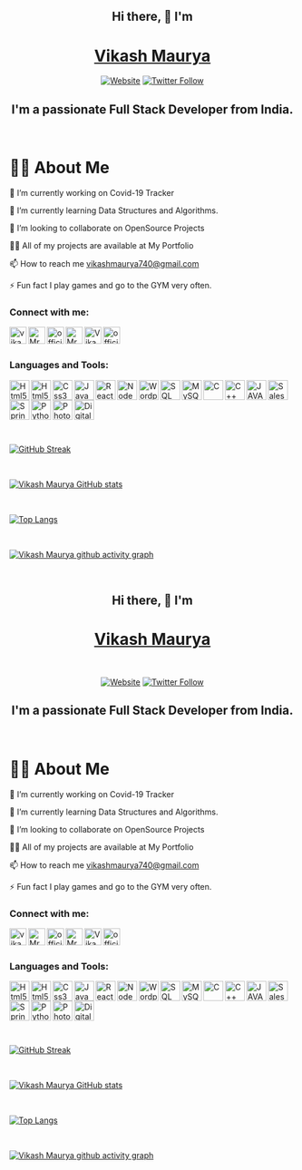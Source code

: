 
<center>

## Hi there, 👋 I'm
# [Vikash Maurya][website]


[![Website](https://img.shields.io/website?label=vikashmaurya&style=for-the-badge&url=https://www.vikashmaurya.in)](https://www.vikashmaurya.in)
[![Twitter Follow](https://img.shields.io/twitter/follow/VikashMaurya?color=1DA1F2&logo=twitter&style=for-the-badge)](https://twitter.com/intent/follow?original_referer=https://twitter.com/official_maurya&screen_name=official_maurya)



## I'm a passionate Full Stack Developer from India.

</center>

<br>

# 🙋‍♂️ About Me

🔭 I’m currently working on Covid-19 Tracker

🌱 I’m currently learning Data Structures and Algorithms.

👯 I’m looking to collaborate on OpenSource Projects

👨‍💻 All of my projects are available at My Portfolio

📫 How to reach me vikashmaurya740@gmail.com

⚡ Fun fact I play games and go to the GYM very often.

### Connect with me:

[<img align="left" alt="vikashmaurya.in" width="0px" src="https://img.icons8.com/fluency/64/000000/domain.png"/>][website]


[<img align="left" alt="vikashmaurya.in" width="30px" src="https://img.icons8.com/fluency/64/000000/domain.png"/>][website]

[<img align="left" alt="MrVikashMaurya | GitHub" width="30px" src="https://img.icons8.com/color/48/000000/github--v3.png"/>][github]

[<img align="left" alt="official_maurya | twitter" width="30px" src="https://img.icons8.com/color/48/000000/twitter--v2.png"/>][twitter]

[<img align="left" alt="MrVikash Maurya | LinkedIn" width="30px" src="https://img.icons8.com/external-justicon-flat-justicon/64/000000/external-linkedin-social-media-justicon-flat-justicon.png"/>][linkedin]

[<img align="left" alt="Vikash Maurya | Facebook" width="30px" src="https://img.icons8.com/fluency/64/000000/facebook-new.png"/>][facebook]

[<img align="left" alt="official_vikash_maurya | Instagram" width="30px" src="https://img.icons8.com/bubbles/50/000000/instagram-new--v2.png"/>][instagram]

<br><br>

### Languages and Tools:


[<img align="left" alt="Html5" width="0px" src="https://img.icons8.com/color/48/000000/visual-studio.png"/>][VS Code]

[<img align="left" alt="Html5" width="35px" src="https://img.icons8.com/color/48/000000/visual-studio.png"/>][VS Code]

[<img align="left" alt="Html5" width="35px" src="https://img.icons8.com/color/48/000000/html-5.png"/>][html5]

[<img align="left" alt="Css3" width="35px" src="https://img.icons8.com/color/48/000000/css3.png"/>][css3]

[<img align="left" alt="JavaScript" width="35px" src="https://img.icons8.com/color/48/000000/javascript--v1.png"/>][JavaScript]

[<img align="left" alt="React" width="35px" src="https://img.icons8.com/bubbles/50/000000/react.png"/>][react]

[<img align="left" alt="NodeJs" width="35px" src="https://img.icons8.com/fluency/48/000000/node-js.png"/>][nodejs]

[<img align="left" alt="Wordpress" width="35px" src="https://img.icons8.com/color/48/000000/wordpress.png"/>][wordpress]

[<img align="left" alt="SQL" width="35px" src="https://img.icons8.com/color/48/000000/sql.png"/>][sql]

[<img align="left" alt="MySQL" width="35px" src="https://img.icons8.com/color/48/000000/mysql-logo.png"/>][mysql]

[<img align="left" alt="C" width="35px" src="https://img.icons8.com/color/48/000000/c-programming.png"/>][C]

[<img align="left" alt="C++" width="35px" src="https://img.icons8.com/color/48/000000/c-plus-plus-logo.png"/>][C++]

[<img align="left" alt="JAVA" width="35px" src="https://img.icons8.com/color/48/000000/java-coffee-cup-logo--v2.png"/>][Java]

[<img align="left" alt="SalesForce" width="35px" src="https://img.icons8.com/color/48/000000/salesforce.png"/>][salesforce]

[<img align="left" alt="Spring" width="35px" src="https://img.icons8.com/color/48/000000/spring-logo.png"/>][spring]

[<img align="left" alt="Python" width="35px" src="https://img.icons8.com/color/48/000000/python--v1.png"/>][python]

[<img align="left" alt="Photoshop" width="35px" src="https://img.icons8.com/color/48/000000/adobe-photoshop--v2.png"/>][photoshop]

[<img align="left" alt="Digital Marketing" width="35px" src="https://img.icons8.com/external-flatart-icons-flat-flatarticons/64/000000/external-digital-marketing-digital-marketing-flatart-icons-flat-flatarticons.png"/>][digital marketing]

<br><br><br>

[website]: https://www.vikashmaurya.in
[twitter]: https://twitter.com/intent/follow?original_referer=https://twitter.com/official_maurya&screen_name=official_maurya

[instagram]: https://www.instagram.com/official_vikash_maurya/
[linkedin]: https://www.linkedin.com/in/mrvikashmaurya/

[VS CODE]: https://img.icons8.com/color/48/000000/visual-studio.png"/
[html5]: src="https://img.icons8.com/color/48/000000/html-5.png"/>
[css3]: src="https://img.icons8.com/color/48/000000/css3.png"/>]
[JavaScript]: src="https://img.icons8.com/color/48/000000/javascript--v1.png"/>
[react]: src="https://img.icons8.com/bubbles/50/000000/react.png"/>
[nodejs]: src="https://img.icons8.com/fluency/48/000000/node-js.png"/>
[wordpress]: src="https://img.icons8.com/color/48/000000/wordpress.png"/>
[sql]: src="https://img.icons8.com/color/48/000000/sql.png"/>
[mysql]: src="https://img.icons8.com/color/48/000000/mysql-logo.png"/>
[C]: src="https://img.icons8.com/color/48/000000/c-programming.png"/>
[C++]: src="https://img.icons8.com/color/48/000000/c-plus-plus-logo.png"/>
[Java]: src="https://img.icons8.com/color/48/000000/java-coffee-cup-logo--v2.png"/>
[salesforce]: src="https://img.icons8.com/color/48/000000/salesforce.png"/>
[spring]: src="https://img.icons8.com/color/48/000000/spring-logo.png"/>
[python]: src="https://img.icons8.com/color/48/000000/python--v1.png"/>
[photoshop]: src="https://img.icons8.com/color/48/000000/adobe-photoshop--v2.png"/>
[digital marketing]: src="https://img.icons8.com/external-flatart-icons-flat-flatarticons/64/000000/external-digital-marketing-digital-marketing-flatart-icons-flat-flatarticons.png"/>
[github]: https://github.com/MrVikashMaurya
[facebook]: https://www.facebook.com/vikash.maurya.52459/

<br>
<br>

[![GitHub Streak](https://github-readme-streak-stats.herokuapp.com/?user=MrVikashMaurya&theme=highcontrast)](https://github.com/MrVikashMaurya/github-readme-streak-stats)

<br>

[![Vikash Maurya GitHub stats](https://github-readme-stats.vercel.app/api?username=MrVikashMaurya&show_icons=true&theme=highcontrast)](https://github.com/MrVikashMaurya/github-readme-stats)

<br>


 [![Top Langs](https://github-readme-stats.vercel.app/api/top-langs/?username=MrVikashMaurya&langs_count=8&theme=highcontrast&layout=compact)](https://github.com/MrVikashMaurya/github-readme-stats)

<br>

[![Vikash Maurya github activity graph](https://activity-graph.herokuapp.com/graph?username=MrVikashMaurya&theme=react-dark)](https://github.com/MrVikashMaurya/github-readme-activity-graph)

</html>







<body>
<center>
<br>

## Hi there, 👋 I'm
# [Vikash Maurya][website]

<br>


[![Website](https://img.shields.io/website?label=vikashmaurya&style=for-the-badge&url=https://www.vikashmaurya.in)](https://www.vikashmaurya.in)
[![Twitter Follow](https://img.shields.io/twitter/follow/VikashMaurya?color=1DA1F2&logo=twitter&style=for-the-badge)](https://twitter.com/intent/follow?original_referer=https://twitter.com/official_maurya&screen_name=official_maurya)



## I'm a passionate Full Stack Developer from India.

</center>

<br>

# 🙋‍♂️ About Me

🔭 I’m currently working on Covid-19 Tracker

🌱 I’m currently learning Data Structures and Algorithms.

👯 I’m looking to collaborate on OpenSource Projects

👨‍💻 All of my projects are available at My Portfolio

📫 How to reach me vikashmaurya740@gmail.com

⚡ Fun fact I play games and go to the GYM very often.

### Connect with me:

[<img align="left" alt="vikashmaurya.in" width="0px" src="https://img.icons8.com/fluency/64/000000/domain.png"/>][web]


[<img align="left" alt="vikashmaurya.in" width="30px" src="https://img.icons8.com/fluency/64/000000/domain.png"/>][website]

[<img align="left" alt="MrVikashMaurya | GitHub" width="30px" src="https://img.icons8.com/color/48/000000/github--v3.png"/>][github]

[<img align="left" alt="official_maurya | twitter" width="30px" src="https://img.icons8.com/color/48/000000/twitter--v2.png"/>][twitter]

[<img align="left" alt="MrVikash Maurya | LinkedIn" width="30px" src="https://img.icons8.com/external-justicon-flat-justicon/64/000000/external-linkedin-social-media-justicon-flat-justicon.png"/>][linkedin]

[<img align="left" alt="Vikash Maurya | Facebook" width="30px" src="https://img.icons8.com/fluency/64/000000/facebook-new.png"/>][facebook]

[<img align="left" alt="official_vikash_maurya | Instagram" width="30px" src="https://img.icons8.com/bubbles/50/000000/instagram-new--v2.png"/>][instagram]

<br><br>

### Languages and Tools:


[<img align="left" alt="Html5" width="0px" src="https://img.icons8.com/color/48/000000/visual-studio.png"/>][VS Code]

[<img align="left" alt="Html5" width="35px" src="https://img.icons8.com/color/48/000000/visual-studio.png"/>][VS Code]

[<img align="left" alt="Html5" width="35px" src="https://img.icons8.com/color/48/000000/html-5.png"/>][html5]

[<img align="left" alt="Css3" width="35px" src="https://img.icons8.com/color/48/000000/css3.png"/>][css3]

[<img align="left" alt="JavaScript" width="35px" src="https://img.icons8.com/color/48/000000/javascript--v1.png"/>][JavaScript]

[<img align="left" alt="React" width="35px" src="https://img.icons8.com/bubbles/50/000000/react.png"/>][react]

[<img align="left" alt="NodeJs" width="35px" src="https://img.icons8.com/fluency/48/000000/node-js.png"/>][nodejs]

[<img align="left" alt="Wordpress" width="35px" src="https://img.icons8.com/color/48/000000/wordpress.png"/>][wordpress]

[<img align="left" alt="SQL" width="35px" src="https://img.icons8.com/color/48/000000/sql.png"/>][sql]

[<img align="left" alt="MySQL" width="35px" src="https://img.icons8.com/color/48/000000/mysql-logo.png"/>][mysql]

[<img align="left" alt="C" width="35px" src="https://img.icons8.com/color/48/000000/c-programming.png"/>][C]

[<img align="left" alt="C++" width="35px" src="https://img.icons8.com/color/48/000000/c-plus-plus-logo.png"/>][C++]

[<img align="left" alt="JAVA" width="35px" src="https://img.icons8.com/color/48/000000/java-coffee-cup-logo--v2.png"/>][Java]

[<img align="left" alt="SalesForce" width="35px" src="https://img.icons8.com/color/48/000000/salesforce.png"/>][salesforce]

[<img align="left" alt="Spring" width="35px" src="https://img.icons8.com/color/48/000000/spring-logo.png"/>][spring]

[<img align="left" alt="Python" width="35px" src="https://img.icons8.com/color/48/000000/python--v1.png"/>][python]

[<img align="left" alt="Photoshop" width="35px" src="https://img.icons8.com/color/48/000000/adobe-photoshop--v2.png"/>][photoshop]

[<img align="left" alt="Digital Marketing" width="35px" src="https://img.icons8.com/external-flatart-icons-flat-flatarticons/64/000000/external-digital-marketing-digital-marketing-flatart-icons-flat-flatarticons.png"/>][digital marketing]

<br><br><br>

[web]: https://www.vikashmaurya.in
[twitter]: https://twitter.com/intent/follow?original_referer=https://twitter.com/official_maurya&screen_name=official_maurya

[instagram]: https://www.instagram.com/official_vikash_maurya/
[linkedin]: https://www.linkedin.com/in/mrvikashmaurya/

[VS CODE]: https://img.icons8.com/color/48/000000/visual-studio.png"/
[html5]: src="https://img.icons8.com/color/48/000000/html-5.png"/>
[css3]: src="https://img.icons8.com/color/48/000000/css3.png"/>]
[JavaScript]: src="https://img.icons8.com/color/48/000000/javascript--v1.png"/>
[react]: src="https://img.icons8.com/bubbles/50/000000/react.png"/>
[nodejs]: src="https://img.icons8.com/fluency/48/000000/node-js.png"/>
[wordpress]: src="https://img.icons8.com/color/48/000000/wordpress.png"/>
[sql]: src="https://img.icons8.com/color/48/000000/sql.png"/>
[mysql]: src="https://img.icons8.com/color/48/000000/mysql-logo.png"/>
[C]: src="https://img.icons8.com/color/48/000000/c-programming.png"/>
[C++]: src="https://img.icons8.com/color/48/000000/c-plus-plus-logo.png"/>
[Java]: src="https://img.icons8.com/color/48/000000/java-coffee-cup-logo--v2.png"/>
[salesforce]: src="https://img.icons8.com/color/48/000000/salesforce.png"/>
[spring]: src="https://img.icons8.com/color/48/000000/spring-logo.png"/>
[python]: src="https://img.icons8.com/color/48/000000/python--v1.png"/>
[photoshop]: src="https://img.icons8.com/color/48/000000/adobe-photoshop--v2.png"/>
[digital marketing]: src="https://img.icons8.com/external-flatart-icons-flat-flatarticons/64/000000/external-digital-marketing-digital-marketing-flatart-icons-flat-flatarticons.png"/>
[github]: https://github.com/MrVikashMaurya
[facebook]: https://www.facebook.com/vikash.maurya.52459/

<br>
<br>

[![GitHub Streak](https://github-readme-streak-stats.herokuapp.com/?user=MrVikashMaurya&theme=highcontrast)](https://github.com/MrVikashMaurya/github-readme-streak-stats)

<br>

[![Vikash Maurya GitHub stats](https://github-readme-stats.vercel.app/api?username=MrVikashMaurya&show_icons=true&theme=highcontrast)](https://github.com/MrVikashMaurya/github-readme-stats)

<br>


 [![Top Langs](https://github-readme-stats.vercel.app/api/top-langs/?username=MrVikashMaurya&langs_count=8&theme=highcontrast&layout=compact)](https://github.com/MrVikashMaurya/github-readme-stats)

<br>

[![Vikash Maurya github activity graph](https://activity-graph.herokuapp.com/graph?username=MrVikashMaurya&theme=react-dark)](https://github.com/MrVikashMaurya/github-readme-activity-graph)
